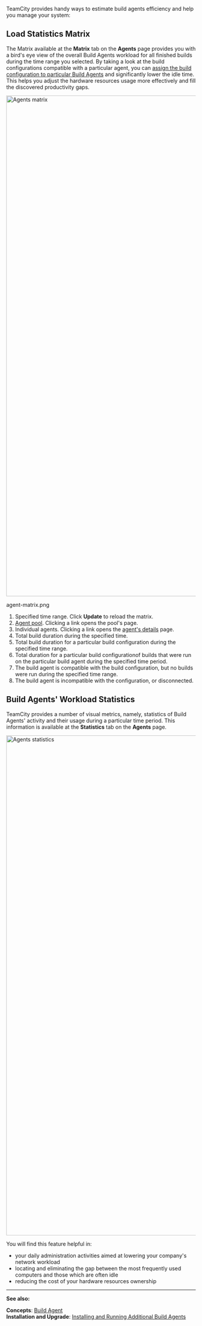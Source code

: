 [//]: # (title: Viewing Agents Workload)
[//]: # (auxiliary-id: Viewing Agents Workload)
TeamCity provides handy ways to estimate build agents efficiency and help you manage your system:

<tag-list of="chapter" mode="tree" depth="4"/>

## Load Statistics Matrix

The Matrix available at the __Matrix__ tab on the __Agents__ page provides you with a bird's eye view of the overall Build Agents workload for all finished builds during the time range you selected. By taking a look at the build configurations compatible with a particular agent, you can [assign the build configuration to particular Build Agents](assigning-build-configurations-to-specific-build-agents.md) and significantly lower the idle time. This helps you adjust the hardware resources usage more effectively and fill the discovered productivity gaps.

<img src="agent-matrix.png" width="1328" alt="Agents matrix"/>

agent-matrix.png

1. Specified time range. Click __Update__ to reload the matrix.
2. [Agent pool](agent-pools.md). Clicking a link opens the pool's page.
3. Individual agents. Clicking a link opens the [agent's details](viewing-build-agent-details.md) page.
4. Total build duration during the specified time.
5. Total build duration for a particular build configuration during the specified time range.
6. Total duration for a particular build configurationof builds that were run on the particular build agent during the specified time period.
7. The build agent is compatible with the build configuration, but no builds were run during the specified time range.
8. The build agent is incompatible with the configuration, or disconnected.

## Build Agents' Workload Statistics

TeamCity provides a number of visual metrics, namely, statistics of Build Agents' activity and their usage during a particular time period. This information is available at the __Statistics__ tab on the __Agents__ page.

<img src="agents-statistics.png" width="1326" alt="Agents statistics"/>

You will find this feature helpful in:
* your daily administration activities aimed at lowering your company's network workload
* locating and eliminating the gap between the most frequently used computers and those which are often idle
* reducing the cost of your hardware resources ownership

__  __

__See also:__

__Concepts__: [Build Agent](build-agent.md)   
__Installation and Upgrade__: [Installing and Running Additional Build Agents](installation.md)
